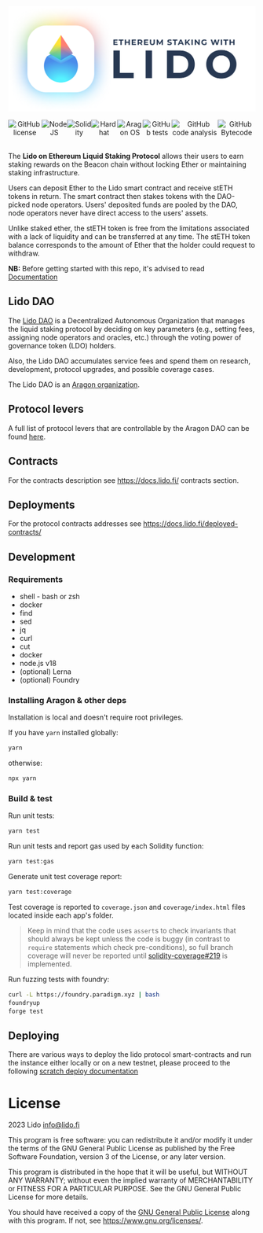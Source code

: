 ![Lido on Ethereum Logo](./assets/img/lido.png)

<div style="display: flex;" align="center">
  <img alt="GitHub license" src="https://img.shields.io/github/license/lidofinance/lido-dao?color=orange">
  <img alt="NodeJS" src="https://img.shields.io/badge/Node_JS-18-blue">
  <img alt="Solidity" src="https://img.shields.io/badge/solidity-multiver-blue">
  <img alt="Hardhat" src="https://img.shields.io/badge/hardhat-^2.12-blue">
  <img alt="Aragon OS" src="https://img.shields.io/badge/Aragon_OS-4.4.0-blue">
  <img alt="GitHub tests" src="https://img.shields.io/github/actions/workflow/status/lidofinance/lido-dao/linters.yml?label=tests">
  <img alt="GitHub code analysis" src="https://img.shields.io/github/actions/workflow/status/lidofinance/lido-dao/analyse.yml?label=code analysis">
  <img alt="GitHub Bytecode" src="https://img.shields.io/github/actions/workflow/status/lidofinance/lido-dao/assert-bytecode.yml?label=assert bytecode">
</div>
<br/>

The **Lido on Ethereum Liquid Staking Protocol** allows their users to earn staking rewards on the Beacon chain without locking Ether or maintaining staking infrastructure.

Users can deposit Ether to the Lido smart contract and receive stETH tokens in return. The smart contract then stakes tokens with the DAO-picked node operators. Users' deposited funds are pooled by the DAO, node operators never have direct access to the users' assets.

Unlike staked ether, the stETH token is free from the limitations associated with a lack of liquidity and can be transferred at any time. The stETH token balance corresponds to the amount of Ether that the holder could request to withdraw.

**NB:** Before getting started with this repo, it's advised to read [Documentation](https://docs.lido.fi/)

## Lido DAO

The [Lido DAO](https://docs.lido.fi/lido-dao) is a Decentralized Autonomous Organization that manages the liquid staking protocol by deciding on key parameters (e.g., setting fees, assigning node operators and oracles, etc.) through the voting power of governance token (LDO) holders.

Also, the Lido DAO accumulates service fees and spend them on research, development, protocol upgrades, and possible coverage cases.

The Lido DAO is an [Aragon organization](https://aragon.org/dao).

## Protocol levers

A full list of protocol levers that are controllable by the Aragon DAO can be found [here](https://docs.lido.fi/guides/protocol-levers/).

## Contracts

For the contracts description see <https://docs.lido.fi/> contracts section.

## Deployments

For the protocol contracts addresses see <https://docs.lido.fi/deployed-contracts/>

## Development

### Requirements

* shell - bash or zsh
* docker
* find
* sed
* jq
* curl
* cut
* docker
* node.js v18
* (optional) Lerna
* (optional) Foundry

### Installing Aragon & other deps

Installation is local and doesn't require root privileges.

If you have `yarn` installed globally:

```bash
yarn
```

otherwise:

```bash
npx yarn
```

### Build & test

Run unit tests:

```bash
yarn test
```

Run unit tests and report gas used by each Solidity function:

```bash
yarn test:gas
```

Generate unit test coverage report:

```bash
yarn test:coverage
```

Test coverage is reported to `coverage.json` and `coverage/index.html` files located
inside each app's folder.

> Keep in mind that the code uses `assert`s to check invariants that should always be kept
unless the code is buggy (in contrast to `require` statements which check pre-conditions),
so full branch coverage will never be reported until
[solidity-coverage#219] is implemented.

[solidity-coverage#219]: https://github.com/sc-forks/solidity-coverage/issues/269

Run fuzzing tests with foundry:

```bash
curl -L https://foundry.paradigm.xyz | bash
foundryup
forge test
```

## Deploying

There are various ways to deploy the lido protocol smart-contracts and run the instance either locally or on a new testnet,
please proceed to the following [scratch deploy documentation](/docs/scratch-deploy.md)

# License

2023 Lido <info@lido.fi>

This program is free software: you can redistribute it and/or modify
it under the terms of the GNU General Public License as published by
the Free Software Foundation, version 3 of the License, or any later version.

This program is distributed in the hope that it will be useful,
but WITHOUT ANY WARRANTY; without even the implied warranty of
MERCHANTABILITY or FITNESS FOR A PARTICULAR PURPOSE.  See the
GNU General Public License for more details.

You should have received a copy of the [GNU General Public License](LICENSE)
along with this program. If not, see <https://www.gnu.org/licenses/>.
